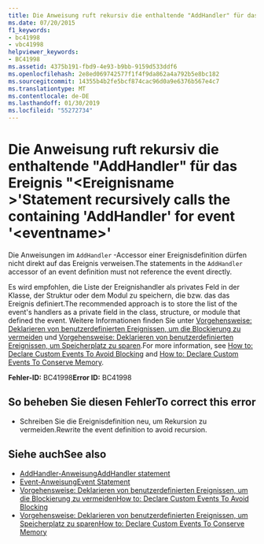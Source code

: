 ```yaml
---
title: Die Anweisung ruft rekursiv die enthaltende "AddHandler" für das Ereignis "<eventname>"
ms.date: 07/20/2015
f1_keywords:
- bc41998
- vbc41998
helpviewer_keywords:
- BC41998
ms.assetid: 4375b191-fbd9-4e93-b9bb-9159d533ddf6
ms.openlocfilehash: 2e8ed069742577f1f4f9da862a4a792b5e8bc182
ms.sourcegitcommit: 14355b4b2fe5bcf874cac96d0a9e6376b567e4c7
ms.translationtype: MT
ms.contentlocale: de-DE
ms.lasthandoff: 01/30/2019
ms.locfileid: "55272734"
---
```

# <a name="statement-recursively-calls-the-containing-addhandler-for-event-eventname"></a><span data-ttu-id="4b86a-102">Die Anweisung ruft rekursiv die enthaltende "AddHandler" für das Ereignis "\<Ereignisname >'</span><span class="sxs-lookup"><span data-stu-id="4b86a-102">Statement recursively calls the containing 'AddHandler' for event '\<eventname>'</span></span>
<span data-ttu-id="4b86a-103">Die Anweisungen im `AddHandler` -Accessor einer Ereignisdefinition dürfen nicht direkt auf das Ereignis verweisen.</span><span class="sxs-lookup"><span data-stu-id="4b86a-103">The statements in the `AddHandler` accessor of an event definition must not reference the event directly.</span></span>  
  
 <span data-ttu-id="4b86a-104">Es wird empfohlen, die Liste der Ereignishandler als privates Feld in der Klasse, der Struktur oder dem Modul zu speichern, die bzw. das das Ereignis definiert.</span><span class="sxs-lookup"><span data-stu-id="4b86a-104">The recommended approach is to store the list of the event's handlers as a private field in the class, structure, or module that defined the event.</span></span> <span data-ttu-id="4b86a-105">Weitere Informationen finden Sie unter [Vorgehensweise: Deklarieren von benutzerdefinierten Ereignissen, um die Blockierung zu vermeiden](../../visual-basic/programming-guide/language-features/events/how-to-declare-custom-events-to-avoid-blocking.md) und [Vorgehensweise: Deklarieren von benutzerdefinierten Ereignissen, um Speicherplatz zu sparen](../../visual-basic/programming-guide/language-features/events/how-to-declare-custom-events-to-conserve-memory.md).</span><span class="sxs-lookup"><span data-stu-id="4b86a-105">For more information, see [How to: Declare Custom Events To Avoid Blocking](../../visual-basic/programming-guide/language-features/events/how-to-declare-custom-events-to-avoid-blocking.md) and [How to: Declare Custom Events To Conserve Memory](../../visual-basic/programming-guide/language-features/events/how-to-declare-custom-events-to-conserve-memory.md).</span></span>  
  
 <span data-ttu-id="4b86a-106">**Fehler-ID:** BC41998</span><span class="sxs-lookup"><span data-stu-id="4b86a-106">**Error ID:** BC41998</span></span>  
  
## <a name="to-correct-this-error"></a><span data-ttu-id="4b86a-107">So beheben Sie diesen Fehler</span><span class="sxs-lookup"><span data-stu-id="4b86a-107">To correct this error</span></span>  
  
-   <span data-ttu-id="4b86a-108">Schreiben Sie die Ereignisdefinition neu, um Rekursion zu vermeiden.</span><span class="sxs-lookup"><span data-stu-id="4b86a-108">Rewrite the event definition to avoid recursion.</span></span>  
  
## <a name="see-also"></a><span data-ttu-id="4b86a-109">Siehe auch</span><span class="sxs-lookup"><span data-stu-id="4b86a-109">See also</span></span>
- [<span data-ttu-id="4b86a-110">AddHandler-Anweisung</span><span class="sxs-lookup"><span data-stu-id="4b86a-110">AddHandler statement</span></span>](~/docs/visual-basic/language-reference/statements/addhandler-statement.md)
- [<span data-ttu-id="4b86a-111">Event-Anweisung</span><span class="sxs-lookup"><span data-stu-id="4b86a-111">Event Statement</span></span>](../../visual-basic/language-reference/statements/event-statement.md)
- [<span data-ttu-id="4b86a-112">Vorgehensweise: Deklarieren von benutzerdefinierten Ereignissen, um die Blockierung zu vermeiden</span><span class="sxs-lookup"><span data-stu-id="4b86a-112">How to: Declare Custom Events To Avoid Blocking</span></span>](../../visual-basic/programming-guide/language-features/events/how-to-declare-custom-events-to-avoid-blocking.md)
- [<span data-ttu-id="4b86a-113">Vorgehensweise: Deklarieren von benutzerdefinierten Ereignissen, um Speicherplatz zu sparen</span><span class="sxs-lookup"><span data-stu-id="4b86a-113">How to: Declare Custom Events To Conserve Memory</span></span>](../../visual-basic/programming-guide/language-features/events/how-to-declare-custom-events-to-conserve-memory.md)
